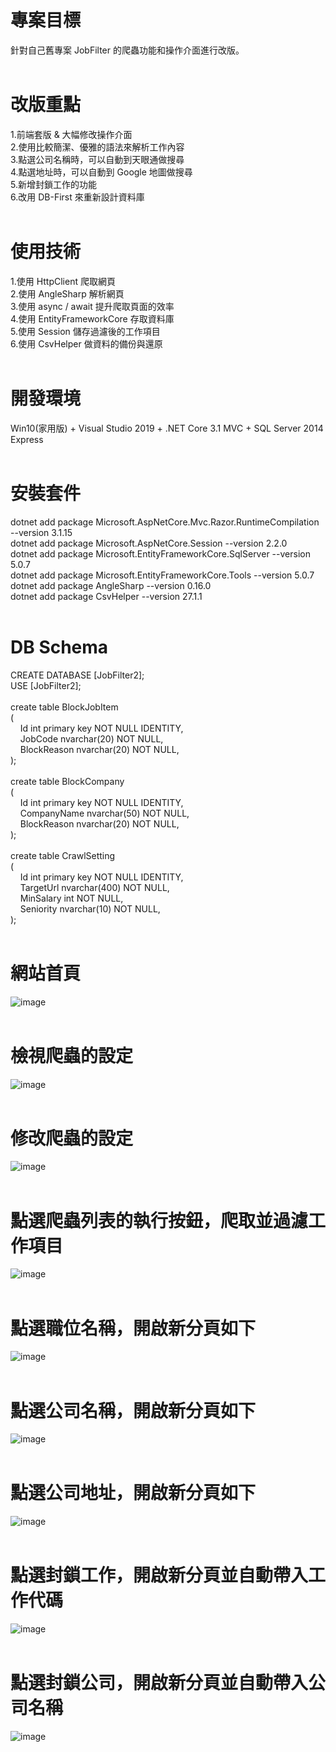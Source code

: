 # 專案目標  
針對自己舊專案 JobFilter 的爬蟲功能和操作介面進行改版。  
&emsp;  
# 改版重點  
1.前端套版 & 大幅修改操作介面  
2.使用比較簡潔、優雅的語法來解析工作內容  
3.點選公司名稱時，可以自動到天眼通做搜尋  
4.點選地址時，可以自動到 Google 地圖做搜尋  
5.新增封鎖工作的功能  
6.改用 DB-First 來重新設計資料庫  
&emsp;  
# 使用技術  
1.使用 HttpClient 爬取網頁  
2.使用 AngleSharp 解析網頁  
3.使用 async / await 提升爬取頁面的效率  
4.使用 EntityFrameworkCore 存取資料庫  
5.使用 Session 儲存過濾後的工作項目  
6.使用 CsvHelper 做資料的備份與還原  
&emsp;  
# 開發環境  
Win10(家用版) + Visual Studio 2019 + .NET Core 3.1 MVC + SQL Server 2014 Express  
&emsp;  
# 安裝套件  
dotnet add package Microsoft.AspNetCore.Mvc.Razor.RuntimeCompilation --version 3.1.15  
dotnet add package Microsoft.AspNetCore.Session --version 2.2.0  
dotnet add package Microsoft.EntityFrameworkCore.SqlServer --version 5.0.7  
dotnet add package Microsoft.EntityFrameworkCore.Tools --version 5.0.7  
dotnet add package AngleSharp --version 0.16.0  
dotnet add package CsvHelper --version 27.1.1  
&emsp;  
# DB Schema  
CREATE DATABASE [JobFilter2];  
USE [JobFilter2];  
&emsp;  
create table BlockJobItem  
(  
&nbsp;&nbsp;&nbsp;&nbsp;Id int primary key NOT NULL IDENTITY,  
&nbsp;&nbsp;&nbsp;&nbsp;JobCode nvarchar(20) NOT NULL,  
&nbsp;&nbsp;&nbsp;&nbsp;BlockReason nvarchar(20) NOT NULL,  
);  
&emsp;  
create table BlockCompany  
(  
&nbsp;&nbsp;&nbsp;&nbsp;Id int primary key NOT NULL IDENTITY,  
&nbsp;&nbsp;&nbsp;&nbsp;CompanyName nvarchar(50) NOT NULL,  
&nbsp;&nbsp;&nbsp;&nbsp;BlockReason nvarchar(20) NOT NULL,  
);  
&emsp;  
create table CrawlSetting  
(  
&nbsp;&nbsp;&nbsp;&nbsp;Id int primary key NOT NULL IDENTITY,  
&nbsp;&nbsp;&nbsp;&nbsp;TargetUrl nvarchar(400) NOT NULL,  
&nbsp;&nbsp;&nbsp;&nbsp;MinSalary int NOT NULL,  
&nbsp;&nbsp;&nbsp;&nbsp;Seniority nvarchar(10) NOT NULL,  
);  
&emsp;  
# 網站首頁  
![image](https://github.com/Jacky20200711/JobFilter2/blob/master/DEMO_01.PNG?raw=true)  
&emsp;  
# 檢視爬蟲的設定  
![image](https://github.com/Jacky20200711/JobFilter2/blob/master/DEMO_02.PNG?raw=true)  
&emsp;  
# 修改爬蟲的設定  
![image](https://github.com/Jacky20200711/JobFilter2/blob/master/DEMO_03.PNG?raw=true)  
&emsp;  
# 點選爬蟲列表的執行按鈕，爬取並過濾工作項目  
![image](https://github.com/Jacky20200711/JobFilter2/blob/master/DEMO_04.PNG?raw=true)  
&emsp;  
# 點選職位名稱，開啟新分頁如下  
![image](https://github.com/Jacky20200711/JobFilter2/blob/master/DEMO_05.PNG?raw=true)  
&emsp;  
# 點選公司名稱，開啟新分頁如下  
![image](https://github.com/Jacky20200711/JobFilter2/blob/master/DEMO_06.PNG?raw=true)  
&emsp;  
# 點選公司地址，開啟新分頁如下  
![image](https://github.com/Jacky20200711/JobFilter2/blob/master/DEMO_07.PNG?raw=true)  
&emsp;  
# 點選封鎖工作，開啟新分頁並自動帶入工作代碼  
![image](https://github.com/Jacky20200711/JobFilter2/blob/master/DEMO_08.PNG?raw=true)  
&emsp;  
# 點選封鎖公司，開啟新分頁並自動帶入公司名稱  
![image](https://github.com/Jacky20200711/JobFilter2/blob/master/DEMO_09.PNG?raw=true)  
&emsp;  
